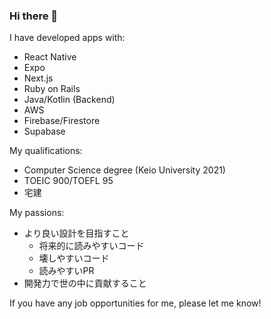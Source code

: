 ### Hi there 👋

I have developed apps with:

- React Native
- Expo
- Next.js
- Ruby on Rails
- Java/Kotlin (Backend)
- AWS
- Firebase/Firestore
- Supabase


My qualifications:

- Computer Science degree (Keio University 2021)
- TOEIC 900/TOEFL 95
- 宅建

My passions:
- より良い設計を目指すこと
  - 将来的に読みやすいコード
  - 壊しやすいコード
  - 読みやすいPR
- 開発力で世の中に貢献すること

If you have any job opportunities for me, please let me know!

